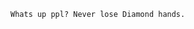 <!DOCTYPE html>
<html lang = "en" class = "index">

<head>
    <meta charset="UTF-8">
    <meta name = "description" content="TamuHack2021">
    <title>MemeStonkers</title>
</head>

<body>

    Whats up ppl? Never lose Diamond hands.

</body>

</html>
